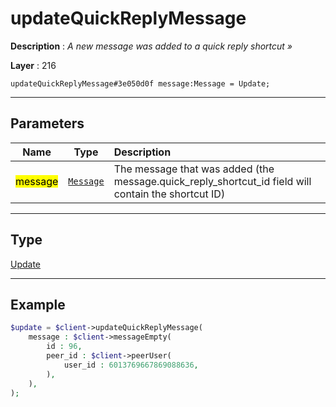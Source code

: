 # updateQuickReplyMessage

**Description** : *A new message was added to a quick reply shortcut &raquo;*

**Layer** : 216

```tl
updateQuickReplyMessage#3e050d0f message:Message = Update;
```

---

## Parameters

| Name | Type | Description |
| :---: | :---: | :--- |
| <mark>message</mark> | [`Message`](type/Message) | The message that was added (the message.quick_reply_shortcut_id field will contain the shortcut ID) |

---

## Type

[Update](type/Update)

---

## Example

```php
$update = $client->updateQuickReplyMessage(
	message : $client->messageEmpty(
		id : 96,
		peer_id : $client->peerUser(
			user_id : 6013769667869088636,
		),
	),
);
```
